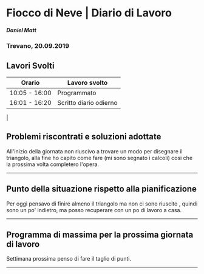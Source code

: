 # Fiocco di Neve | Diario di Lavoro 
##### Daniel Matt
### Trevano, 20.09.2019

## Lavori Svolti

|Orario          |Lavoro svolto                 |
|--------------  |------------------------------|
|10:05 - 16:00   | Programmato                  |
|16:01 - 16:20   | Scritto diario odierno       |
|




##  Problemi riscontrati e soluzioni adottate
All'inizio della giornata non riuscivo a trovare un modo per disegnare il triangolo, alla fine ho capito come fare (mi sono segnato i calcoli) cosi che la prossima volta completero l'opera. 
___

##  Punto della situazione rispetto alla pianificazione
Per oggi pensavo di finire almeno il triangolo ma non ci sono riuscito , quindi sono un po' indietro, ma posso recuperare con un po di lavoro a casa.
___

## Programma di massima per la prossima giornata di lavoro
Settimana prossima penso di fare il taglio di punti.
___
